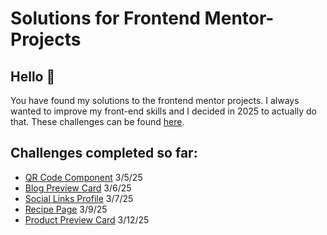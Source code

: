 # Solutions for Frontend Mentor-Projects

## Hello 👋

You have found my solutions to the frontend mentor projects. I always wanted to improve my front-end skills and I decided in 2025 to actually do that.
These challenges can be found [here](https://www.frontendmentor.io/challenges).

## Challenges completed so far:
- [QR Code Component](https://taylor-mcneil.github.io/FrontendMentorSolutions/qr-code-component-main/) 3/5/25
- [Blog Preview Card](https://taylor-mcneil.github.io/FrontendMentorSolutions/blog-preview-card-main/) 3/6/25
- [Social Links Profile](https://taylor-mcneil.github.io/FrontendMentorSolutions/social-links-profile-main/) 3/7/25
- [Recipe Page](https://taylor-mcneil.github.io/FrontendMentorSolutions/recipe-page-main/) 3/9/25
- [Product Preview Card](https://taylor-mcneil.github.io/FrontendMentorSolutions/recipe-page-main/produt-preview-card-component-main/) 3/12/25